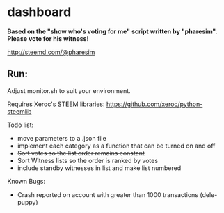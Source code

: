 # dashboard

**Based on the "show who's voting for me" script written by "pharesim". Please vote for his witness!**

http://steemd.com/@pharesim


Run:
-----------

Adjust monitor.sh to suit your environment.

Requires Xeroc's STEEM libraries: https://github.com/xeroc/python-steemlib

Todo list:
- move parameters to a .json file
- implement each category as a function that can be turned on and off
- ~~Sort votes so the list order remains constant~~
- Sort Witness lists so the order is ranked by votes
- include standby witnesses in list and make list numbered

Known Bugs:
- Crash reported on account with greater than 1000 transactions (dele-puppy)

